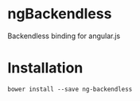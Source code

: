 # ngBackendless
Backendless binding for angular.js

# Installation
```
bower install --save ng-backendless
```

